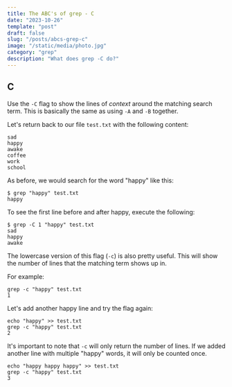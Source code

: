 ```yaml
---
title: The ABC's of grep - C
date: "2023-10-26"
template: "post"
draft: false
slug: "/posts/abcs-grep-c"
image: "/static/media/photo.jpg"
category: "grep"
description: "What does grep -C do?"
---
```


C
--
Use the `-C` flag to show the lines of *context* around the matching search term.  This is basically the same as using `-A` and `-B` together.

Let's return back to our file `test.txt` with the following content:
```
sad
happy
awake
coffee
work
school
```

As before, we would search for the word "happy" like this:
```
$ grep "happy" test.txt
happy
```

To see the first line before and after happy, execute the following:
```
$ grep -C 1 "happy" test.txt
sad
happy
awake
```

The lowercase version of this flag (`-c`) is also pretty useful.   This will show the number of lines that the matching term shows up in.

For example:
```
grep -c "happy" test.txt
1
```

Let's add another happy line and try the flag again:
```
echo "happy" >> test.txt
grep -c "happy" test.txt
2
```

It's important to note that `-c` will only return the number of lines.  If we added another line with multiple "happy" words, it will only be counted once.
```
echo "happy happy happy" >> test.txt
grep -c "happy" test.txt
3 
```
